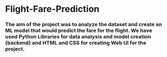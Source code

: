 # Flight-Fare-Prediction

### The aim of the project was to analyze the dataset and create an ML model that would predict the fare for the flight. We have used Python Libraries for data analysis and model creation (backend) and HTML and CSS for creating Web UI for the project.
